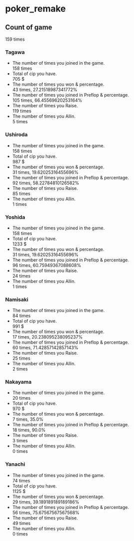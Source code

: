 # poker_remake
## Count of game
159
times

### Tagawa
* The number of times you joined in the game.  
158
times
* Total of cip you have.  
705
$
* The number of times you won & percentage.  
43
times, 27.21518987341772%
* The number of times you joined in Preflop & percentage.  
105
times, 66.45569620253164%
* The number of times you Raise.  
119
times
* The number of times you Allin.  
5
times

### Ushiroda
* The number of times you joined in the game.  
158
times
* Total of cip you have.  
987
$
* The number of times you won & percentage.  
31
times, 19.62025316455696%
* The number of times you joined in Preflop & percentage.  
92
times, 58.22784810126582%
* The number of times you Raise.  
85
times
* The number of times you Allin.  
1
times

### Yoshida
* The number of times you joined in the game.  
158
times
* Total of cip you have.  
1233
$
* The number of times you won & percentage.  
31
times, 19.62025316455696%
* The number of times you joined in Preflop & percentage.  
96
times, 60.75949367088608%
* The number of times you Raise.  
24
times
* The number of times you Allin.  
1
times

### Namisaki
* The number of times you joined in the game.  
84
times
* Total of cip you have.  
991
$
* The number of times you won & percentage.  
17
times, 20.238095238095237%
* The number of times you joined in Preflop & percentage.  
60
times, 71.42857142857143%
* The number of times you Raise.  
25
times
* The number of times you Allin.  
2
times

### Nakayama
* The number of times you joined in the game.  
20
times
* Total of cip you have.  
970
$
* The number of times you won & percentage.  
7
times, 35.0%
* The number of times you joined in Preflop & percentage.  
18
times, 90.0%
* The number of times you Raise.  
3
times
* The number of times you Allin.  
0
times

### Yanachi
* The number of times you joined in the game.  
74
times
* Total of cip you have.  
1125
$
* The number of times you won & percentage.  
29
times, 39.189189189189186%
* The number of times you joined in Preflop & percentage.  
56
times, 75.67567567567568%
* The number of times you Raise.  
49
times
* The number of times you Allin.  
0
times

